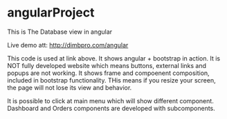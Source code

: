 # angularProject
This is The Database view in angular

Live demo att: http://dimbpro.com/angular

This code is used at link above. It shows angular + bootstrap in action. It is NOT fully developed website which means buttons, external links and 
popups are not working. It shows frame and compoenent composition, included in bootstrap functionality. THis means if you resize your screen,
the page will not lose its view and behavior. 

It is possible to click at main menu which will show different component. Dashboard and Orders components are developed with subcomponents.

